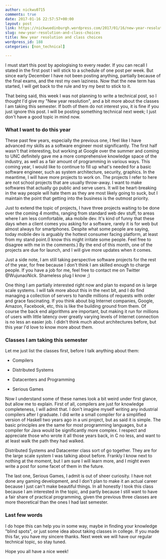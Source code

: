 ```yaml
---
author: nickwu0715
comments: true
date: 2017-01-16 22:57:57+00:00
layout: post
link: https://nickwuedinburgh.wordpress.com/2017/01/16/new-year-resolution-and-class-choices/
slug: new-year-resolution-and-class-choices
title: New year resolution and class choices
wordpress_id: 188
categories: [non_technical]

---
```


I must start this post by apologising to every reader. If you can recall I stated in the first post I will stick to a schedule of one post per week. But since early December I have not been posting anything, partially because of the final exams, and the rest my own laziness. Now that the new term has started, I will get back to the rule and try my best to stick to it.

That being said, this week I was not planning to write a technical post, so I thought I'd give my "New year resolution", and a bit more about the classes I am taking this semester. If both of them do not interest you, it is fine if you just ignore this post. I will be posting something technical next week; I just don't have a good topic in mind now.



### What I want to do this year



These past few years, especially the previous one, I feel like I have advanced my skills as a software engineer most significantly. The first half wasn't that interesting, but working at Google over the summer and coming to UNC definitely gave me a more comprehensive knowledge space of the industry, as well as a fair amount of programming in various ways. This coming year, I would like to continue to fill up what's needed for a basic software engineer, such as system architecture, security, graphics. In the meantime, I will have more projects to work on. The projects I refer to here are not school projects that are usually throw-away. I want to make softwares that actually go public and serve users. It will be heart-breaking in the way people will hate them as they are most likely going to suck, but I maintain the point that getting into the business is the outmost priority.

Just to extend the topic of projects, I have three projects waiting to be done over the coming 4 months, ranging from standard web dev stuff, to areas where I am less comfortable, aka mobile dev. It's kind of funny that these days when a client comes you asking for a software, rarely it is for web but almost always for smartphones. Despite what some people are saying, today mobile dev is arguably the hottest consumer facing platform, at least from my stand point.(I know this might irritate some people. Feel free to disagree with me in the comments.) By the end of this month, one of the projects are due for launch, and I will give more updates when it comes.

Just a side note, I am still taking perspective software projects for the rest of the year, for free because I don't think I am skilled enough to charge people. If you have a job for me, feel free to contact me on Twitter @WujunaoNick. Shameless plug I know ;)

One thing I am partially interested right now and plan to expand on is large scale systems. I will talk more about this in the next bit, and I do find managing a collection of servers to handle millions of requests with order and grace fascinating. If you think about big Internet companies, Google, Amazon, Facebook, etc, this is like the building ground from them. Of course the back end algorithms are important, but making it run for millions of users with little latency over greatly varying levels of Internet connection is no less an easier job. I didn't think much about architectures before, but this year I'd love to know more about them.



### Classes I am taking this semester



Let me just list the classes first, before I talk anything about them:





  * Compilers


  * Distributed Systems


  * Datacenters and Programming


  * Serious Games



Now I understand some of these names look a bit weird under first glance, but allow me to explain. First of all, compilers are just for knowledge completeness, I will admit that. I don't imagine myself writing any industrial compilers after I graduate. I did write a small compiler for a simplified version of Haskell two years ago in a uni project, but as said it is simple. The basic principles are the same for most programming languages, but a compiler for Java would be significantly more complex. I respect and appreciate those who wrote it all those years back, in C no less, and want to at least walk the path they had walked.

Distributed Systems and Datacenter class sort of go together. They are for the large scale system I was talking about before. Frankly I know next to nothing at the moment, but I am sure I will learn more, and I might even write a post for some facet of them in the future.

The last one, Serious Games, I admit is out of sheer curiosity. I have not done any gaming development, and I don't plan to make it an actual career because I just can't make beautiful things. In all honestly I took this class because I am interested in the topic, and partly because I still want to have a fair share of practical programming, given the previous three classes are more theoretical than the ones I had last semester.



### Last few words



I do hope this can help you in some way, maybe in finding your knowledge "blind spots", or just some idea about taking classes in college. If you made this far, you have my sincere thanks. Next week we will have our regular technical topic, so stay tuned.

Hope you all have a nice week!
